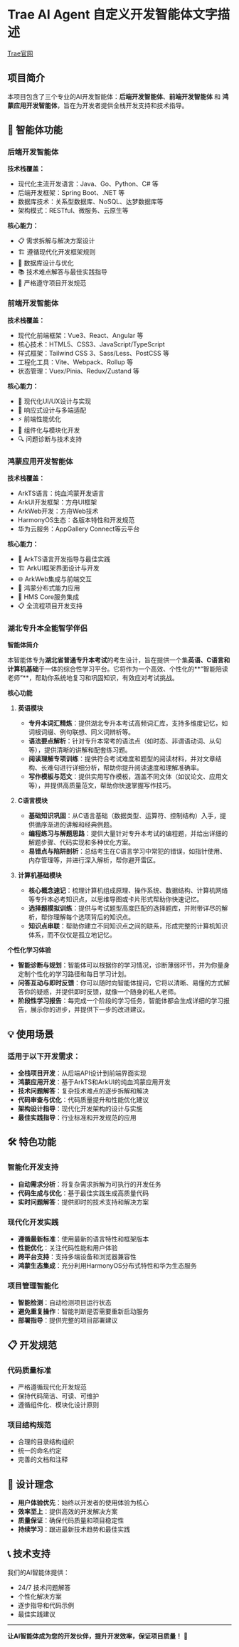 # Trae AI Agent 自定义开发智能体文字描述
[Trae官网](https://www.trae.ai/)

## 项目简介

本项目包含了三个专业的AI开发智能体：**后端开发智能体**、**前端开发智能体** 和 **鸿蒙应用开发智能体**，旨在为开发者提供全栈开发支持和技术指导。

## 🚀 智能体功能

### 后端开发智能体

**技术栈覆盖：**
- 现代化主流开发语言：Java、Go、Python、C# 等
- 后端开发框架：Spring Boot、.NET 等
- 数据库技术：关系型数据库、NoSQL、达梦数据库等
- 架构模式：RESTful、微服务、云原生等

**核心能力：**
- 📋 需求拆解与解决方案设计
- 🏗️ 遵循现代化开发框架规则
- 🔧 数据库设计与优化
- 📚 技术难点解答与最佳实践指导
- 🎯 严格遵守项目开发规范

### 前端开发智能体

**技术栈覆盖：**
- 现代化前端框架：Vue3、React、Angular 等
- 核心技术：HTML5、CSS3、JavaScript/TypeScript
- 样式框架：Tailwind CSS 3、Sass/Less、PostCSS 等
- 工程化工具：Vite、Webpack、Rollup 等
- 状态管理：Vuex/Pinia、Redux/Zustand 等

**核心能力：**
- 🎨 现代化UI/UX设计与实现
- 📱 响应式设计与多端适配
- ⚡ 前端性能优化
- 🧩 组件化与模块化开发
- 🔍 问题诊断与技术支持

### 鸿蒙应用开发智能体

**技术栈覆盖：**
- ArkTS语言：纯血鸿蒙开发语言
- ArkUI开发框架：方舟UI框架
- ArkWeb开发：方舟Web技术
- HarmonyOS生态：各版本特性和开发规范
- 华为云服务：AppGallery Connect等云平台

**核心能力：**
- 🎯 ArkTS语言开发指导与最佳实践
- 🏗️ ArkUI框架界面设计与开发
- 🌐 ArkWeb集成与前端交互
- 📱 鸿蒙分布式能力应用
- 🔧 HMS Core服务集成
- 📋 全流程项目开发支持

### 湖北专升本全能智学伴侣

**智能体简介**

本智能体专为**湖北省普通专升本考试**的考生设计，旨在提供一个集**英语、C语言和计算机基础**于一体的综合性学习平台。它将作为一个高效、个性化的**“智能陪读老师”**，帮助你系统地复习和巩固知识，有效应对考试挑战。

**核心功能**

1.  **英语模块**
    *   **专升本词汇精炼**：提供湖北专升本考试高频词汇库，支持多维度记忆，如词根词缀、例句联想、同义词辨析等。
    *   **语法要点解析**：针对专升本常考的语法点（如时态、非谓语动词、从句等），提供清晰的讲解和配套练习题。
    *   **阅读理解专项训练**：提供符合考试难度和题型的阅读材料，并对文章结构、长难句进行详细分析，帮助你提升阅读速度和理解准确率。
    *   **写作模板与范文**：提供实用写作模板，涵盖不同文体（如议论文、应用文等），并提供高质量范文，帮助你快速掌握写作技巧。

2.  **C语言模块**
    *   **基础知识巩固**：从C语言基础（数据类型、运算符、控制结构）入手，提供循序渐进的讲解和经典例题。
    *   **编程练习与解题思路**：提供大量针对专升本考试的编程题，并给出详细的解题步骤、代码实现和多种优化方案。
    *   **易错点与陷阱剖析**：总结考生在C语言学习中常犯的错误，如指针使用、内存管理等，并进行深入解析，帮你避开雷区。

3.  **计算机基础模块**
    *   **核心概念速记**：梳理计算机组成原理、操作系统、数据结构、计算机网络等专升本必考知识点，以思维导图或卡片形式帮助你快速记忆。
    *   **选择题模拟训练**：提供与考试题型高度匹配的选择题库，并附带详尽的解析，帮你理解每个选项背后的知识点。
    *   **知识点串联**：帮助你建立不同知识点之间的联系，形成完整的计算机知识体系，而不仅仅是孤立地记忆。

**个性化学习体验**

*   **智能诊断与规划**：智能体可以根据你的学习情况，诊断薄弱环节，并为你量身定制个性化的学习路径和每日学习计划。
*   **问答互动与即时反馈**：你可以随时向智能体提问，它将以清晰、易懂的方式解答你的疑惑，并提供即时反馈，就像一个随身的私人老师。
*   **阶段性学习报告**：每完成一个阶段的学习任务，智能体都会生成详细的学习报告，展示你的进步，并提供下一步的改进建议。

## 💡 使用场景

### 适用于以下开发需求：

- **全栈项目开发**：从后端API设计到前端界面实现
- **鸿蒙应用开发**：基于ArkTS和ArkUI的纯血鸿蒙应用开发
- **技术问题解答**：复杂技术难点的逐步拆解和解决
- **代码审查与优化**：代码质量提升和性能优化建议
- **架构设计指导**：现代化开发架构的设计与实施
- **最佳实践指导**：行业标准和开发规范的应用

## 🛠️ 特色功能

### 智能化开发支持
- **自动需求分析**：将复杂需求拆解为可执行的开发任务
- **代码生成与优化**：基于最佳实践生成高质量代码
- **实时问题解答**：提供即时的技术支持和解决方案

### 现代化开发实践
- **遵循最新标准**：使用最新的语言特性和框架版本
- **性能优化**：关注代码性能和用户体验
- **跨平台支持**：支持多端设备和浏览器兼容性
- **鸿蒙生态集成**：充分利用HarmonyOS分布式特性和华为生态服务

### 项目管理智能化
- **智能检测**：自动检测项目运行状态
- **避免重复操作**：智能判断是否需要重新启动服务
- **部署指导**：提供完整的项目部署建议

## 📋 开发规范

### 代码质量标准
- 严格遵循现代化开发规范
- 保持代码简洁、可读、可维护
- 遵循组件化、模块化设计原则

### 项目结构规范
- 合理的目录结构组织
- 统一的命名约定
- 完善的文档和注释

## 🎯 设计理念

- **用户体验优先**：始终以开发者的使用体验为核心
- **效率至上**：提供高效的开发解决方案
- **质量保证**：确保代码质量和项目稳定性
- **持续学习**：跟进最新技术趋势和最佳实践

## 📞 技术支持

我们的AI智能体提供：
- 24/7 技术问题解答
- 个性化解决方案
- 逐步指导和代码示例
- 最佳实践建议

---

**让AI智能体成为您的开发伙伴，提升开发效率，保证项目质量！** 🚀